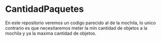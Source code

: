 # CantidadPaquetes
En este repositorio veremos un codigo parecido al de la mochila, lo unico contrario es que necesitaremos meter la min cantidad de objetos a la mochila y ya la maxima cantidad de objetos.
